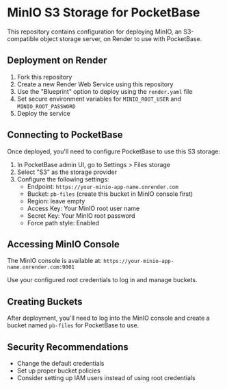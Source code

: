 # MinIO S3 Storage for PocketBase

This repository contains configuration for deploying MinIO, an S3-compatible object storage server, on Render to use with PocketBase.

## Deployment on Render

1. Fork this repository
2. Create a new Render Web Service using this repository
3. Use the "Blueprint" option to deploy using the `render.yaml` file
4. Set secure environment variables for `MINIO_ROOT_USER` and `MINIO_ROOT_PASSWORD`
5. Deploy the service

## Connecting to PocketBase

Once deployed, you'll need to configure PocketBase to use this S3 storage:

1. In PocketBase admin UI, go to Settings > Files storage
2. Select "S3" as the storage provider
3. Configure the following settings:
   - Endpoint: `https://your-minio-app-name.onrender.com`
   - Bucket: `pb-files` (create this bucket in MinIO console first)
   - Region: leave empty
   - Access Key: Your MinIO root user name
   - Secret Key: Your MinIO root password
   - Force path style: Enabled

## Accessing MinIO Console

The MinIO console is available at: `https://your-minio-app-name.onrender.com:9001`

Use your configured root credentials to log in and manage buckets.

## Creating Buckets

After deployment, you'll need to log into the MinIO console and create a bucket named `pb-files` for PocketBase to use.

## Security Recommendations

- Change the default credentials
- Set up proper bucket policies
- Consider setting up IAM users instead of using root credentials 